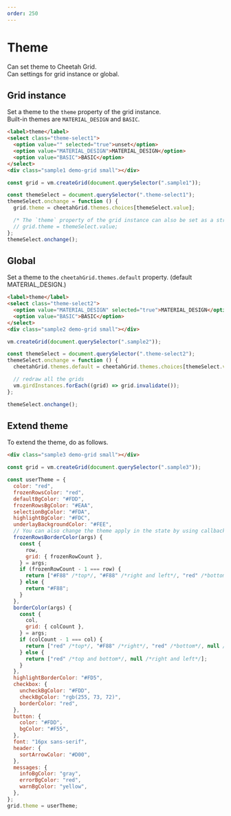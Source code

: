 ```yaml
---
order: 250
---
```


# Theme

Can set theme to Cheetah Grid.  
Can settings for grid instance or global.

## Grid instance

Set a theme to the `theme` property of the grid instance.  
Built-in themes are `MATERIAL_DESIGN` and `BASIC`.

<code-preview :data="{createGrid}">

```html
<label>theme</label>
<select class="theme-select1">
  <option value="" selected="true">unset</option>
  <option value="MATERIAL_DESIGN">MATERIAL_DESIGN</option>
  <option value="BASIC">BASIC</option>
</select>
<div class="sample1 demo-grid small"></div>
```

```js
const grid = vm.createGrid(document.querySelector(".sample1"));

const themeSelect = document.querySelector(".theme-select1");
themeSelect.onchange = function () {
  grid.theme = cheetahGrid.themes.choices[themeSelect.value];

  /* The `theme` property of the grid instance can also be set as a string. */
  // grid.theme = themeSelect.value;
};
themeSelect.onchange();
```

</code-preview>

## Global

Set a theme to the `cheetahGrid.themes.default` property.
(default MATERIAL_DESIGN.)

<code-preview :data="{createGrid,girdInstances}">

```html
<label>theme</label>
<select class="theme-select2">
  <option value="MATERIAL_DESIGN" selected="true">MATERIAL_DESIGN</option>
  <option value="BASIC">BASIC</option>
</select>
<div class="sample2 demo-grid small"></div>
```

```js
vm.createGrid(document.querySelector(".sample2"));

const themeSelect = document.querySelector(".theme-select2");
themeSelect.onchange = function () {
  cheetahGrid.themes.default = cheetahGrid.themes.choices[themeSelect.value];

  // redraw all the grids
  vm.girdInstances.forEach((grid) => grid.invalidate());
};

themeSelect.onchange();
```

</code-preview>

## Extend theme

To extend the theme, do as follows.

<code-preview :data="{createGrid}">

```html
<div class="sample3 demo-grid small"></div>
```

```js
const grid = vm.createGrid(document.querySelector(".sample3"));

const userTheme = {
  color: "red",
  frozenRowsColor: "red",
  defaultBgColor: "#FDD",
  frozenRowsBgColor: "#EAA",
  selectionBgColor: "#FDA",
  highlightBgColor: "#FDC",
  underlayBackgroundColor: "#FEE",
  // You can also change the theme apply in the state by using callback.
  frozenRowsBorderColor(args) {
    const {
      row,
      grid: { frozenRowCount },
    } = args;
    if (frozenRowCount - 1 === row) {
      return ["#F88" /*top*/, "#F88" /*right and left*/, "red" /*bottom*/];
    } else {
      return "#F88";
    }
  },
  borderColor(args) {
    const {
      col,
      grid: { colCount },
    } = args;
    if (colCount - 1 === col) {
      return ["red" /*top*/, "#F88" /*right*/, "red" /*bottom*/, null /*left*/];
    } else {
      return ["red" /*top and bottom*/, null /*right and left*/];
    }
  },
  highlightBorderColor: "#FD5",
  checkbox: {
    uncheckBgColor: "#FDD",
    checkBgColor: "rgb(255, 73, 72)",
    borderColor: "red",
  },
  button: {
    color: "#FDD",
    bgColor: "#F55",
  },
  font: "16px sans-serif",
  header: {
    sortArrowColor: "#D00",
  },
  messages: {
    infoBgColor: "gray",
    errorBgColor: "red",
    warnBgColor: "yellow",
  },
};
grid.theme = userTheme;
```

</code-preview>

<script>
const girdInstances = [];
function createGrid(parentElement) {
  const records = generatePersons(100);

  const grid = new cheetahGrid.ListGrid({
    parentElement,
    header: [
      {field: 'check', caption: '', width: 50, columnType: 'check', action: 'check'},
      {field: 'personid', caption: 'ID', width: 100},
      { /* multiple header */
        caption: 'name',
        columns: [
          {field: 'fname', caption: 'First Name', width: 200, sort: true},
          {field: 'lname', caption: 'Last Name', width: 200, sort: true},
        ],
      },
      {field: 'email', caption: 'Email', width: 250, sort: true},
      {
      /* callback field */
        field(rec) {
          const d = rec.birthday;
          return `${d.getFullYear()}/${d.getMonth() + 1}/${d.getDate()}`;
        },
        caption: 'birthday',
        width: 100,
        message(rec) {
          const index = records.indexOf(rec)
          switch (index % 3) {
            case 0: {
              return {
                type: 'info',
                message: 'Info Message.'
              };
            }
            case 1: {
              return {
                type: 'warning',
                message: 'Warn Message.'
              };
            }
          }
          return {
            type: 'error',
            message: 'Error Message.'
          };
        },
      },
      {
        caption: 'button',
        width: 120,
        /* button column */
        columnType: new cheetahGrid.columns.type.ButtonColumn({
          caption: 'SHOW REC',
        }),
        action: new cheetahGrid.columns.action.ButtonAction({
          action(rec) {
            alert(JSON.stringify(rec));
          },
        }),
      }
    ],
    frozenColCount: 2,
    records
  });
  girdInstances.push(grid);
  return grid;
}
export default {
  data () {
    return {
      createGrid,
      girdInstances
    }
  },
  beforeDestroy() {
    cheetahGrid.themes.default = 'MATERIAL_DESIGN';
  },
}
</script>
